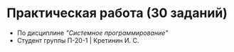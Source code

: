 # Практическая работа (30 заданий)
 - По дисциплине *"Системное программирование"*
  - Студент группы П-20-1 | Кретинин И. С.
